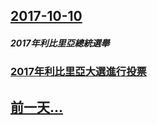 ## [2017-10-10](/zh/news/2017/10/10/index.md)

##### 2017年利比里亞總統選舉
### [2017年利比里亞大選進行投票 ](/zh/news/2017/10/10/2017年利比里亞大選進行投票.md)
## [前一天...](/zh/news/2017/10/9/index.md)

